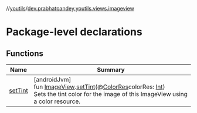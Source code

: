 //[youtils](../../index.md)/[dev.prabhatpandey.youtils.views.imageview](index.md)

# Package-level declarations

## Functions

| Name | Summary |
|---|---|
| [setTint](set-tint.md) | [androidJvm]<br>fun [ImageView](https://developer.android.com/reference/kotlin/android/widget/ImageView.html).[setTint](set-tint.md)(@[ColorRes](https://developer.android.com/reference/kotlin/androidx/annotation/ColorRes.html)colorRes: [Int](https://kotlinlang.org/api/latest/jvm/stdlib/kotlin/-int/index.html))<br>Sets the tint color for the image of this ImageView using a color resource. |
